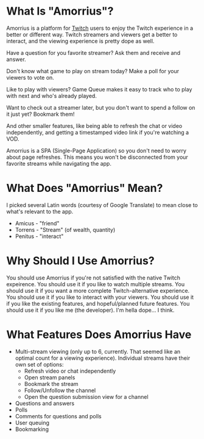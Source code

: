 # What Is "Amorrius"?

Amorrius is a platform for [Twitch](http://twitch.tv) users to enjoy the Twitch experience in a better or different way. Twitch streamers and viewers get a better to interact, and the viewing experience is pretty dope as well.

Have a question for you favorite streamer? Ask them and receive and answer.

Don't know what game to play on stream today? Make a poll for your viewers to vote on.

Like to play with viewers? Game Queue makes it easy to track who to play with next and who's already played.

Want to check out a streamer later, but you don't want to spend a follow on it just yet? Bookmark them!

And other smaller features, like being able to refresh the chat or video independently, and getting a timestamped video link if you're watching a VOD.

Amorrius is a SPA (Single-Page Application) so you don't need to worry about page refreshes. This means you won't be disconnected from your favorite streams while navigating the app.

# What Does "Amorrius" Mean?

I picked several Latin words (courtesy of Google Translate) to mean close to what's relevant to the app.
- Amicus - "friend"
- Torrens - "Stream" (of wealth, quantity)
- Penitus - "interact"

# Why Should I Use Amorrius?

You should use Amorrius if you're not satisfied with the native Twitch expeirence.
You should use it if you like to watch multiple streams.
You should use it if you want a more complete Twitch-alternative experience.
You should use it if you like to interact with your viewers.
You should use it if you like the existing features, and hopeful/planned future features.
You should use it if you like me (the developer). I'm hella dope... I think.

# What Features Does Amorrius Have

- Multi-stream viewing (only up to 6, currently. That seemed like an optimal count for a viewing experience). Individual streams have their own set of options:
  - Refresh video or chat independently
  - Open stream panels
  - Bookmark the stream
  - Follow/Unfollow the channel
  - Open the question submission view for a channel
- Questions and answers
- Polls
- Comments for questions and polls
- User queuing
- Bookmarking
